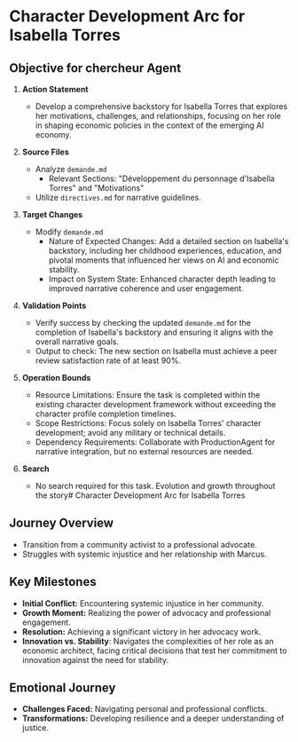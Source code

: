 # Character Development Arc for Isabella Torres

## Objective for chercheur Agent

1. **Action Statement**
   - Develop a comprehensive backstory for Isabella Torres that explores her motivations, challenges, and relationships, focusing on her role in shaping economic policies in the context of the emerging AI economy.

2. **Source Files**
   - Analyze `demande.md`
     - Relevant Sections: "Développement du personnage d'Isabella Torres" and "Motivations"
   - Utilize `directives.md` for narrative guidelines.

3. **Target Changes**
   - Modify `demande.md`
     - Nature of Expected Changes: Add a detailed section on Isabella's backstory, including her childhood experiences, education, and pivotal moments that influenced her views on AI and economic stability.
     - Impact on System State: Enhanced character depth leading to improved narrative coherence and user engagement.

4. **Validation Points**
   - Verify success by checking the updated `demande.md` for the completion of Isabella's backstory and ensuring it aligns with the overall narrative goals.
   - Output to check: The new section on Isabella must achieve a peer review satisfaction rate of at least 90%.

5. **Operation Bounds**
   - Resource Limitations: Ensure the task is completed within the existing character development framework without exceeding the character profile completion timelines.
   - Scope Restrictions: Focus solely on Isabella Torres' character development; avoid any military or technical details.
   - Dependency Requirements: Collaborate with ProductionAgent for narrative integration, but no external resources are needed.

6. **Search**
   - No search required for this task.
Evolution and growth throughout the story# Character Development Arc for Isabella Torres

## Journey Overview
- Transition from a community activist to a professional advocate.
- Struggles with systemic injustice and her relationship with Marcus.

## Key Milestones
- **Initial Conflict:** Encountering systemic injustice in her community.
- **Growth Moment:** Realizing the power of advocacy and professional engagement.
- **Resolution:** Achieving a significant victory in her advocacy work.
- **Innovation vs. Stability**: Navigates the complexities of her role as an economic architect, facing critical decisions that test her commitment to innovation against the need for stability.

## Emotional Journey
- **Challenges Faced:** Navigating personal and professional conflicts.
- **Transformations:** Developing resilience and a deeper understanding of justice.
